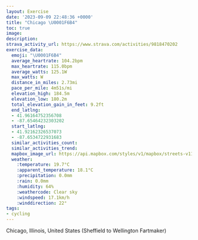 ```yaml
---
layout: Exercise
date: '2023-09-09 22:48:36 +0000'
title: "Chicago \U0001F6B4"
toc: true
image:
description:
strava_activity_url: https://www.strava.com/activities/9818470202
exercise_data:
  emoji: "\U0001F6B4"
  average_heartrate: 104.2bpm
  max_heartrate: 115.0bpm
  average_watts: 125.1W
  max_watts: W
  distance_in_miles: 2.73mi
  pace_per_mile: 4m51s/mi
  elevation_high: 184.5m
  elevation_low: 180.2m
  total_elevation_gain_in_feet: 9.2ft
  end_latlng:
  - 41.96164752356708
  - -87.65464232303202
  start_latlng:
  - 41.92162326537073
  - -87.6534722931683
  similar_activities_count:
  similar_activities_trend:
  mapbox_image_url: https://api.mapbox.com/styles/v1/mapbox/streets-v11/static/path-5+787af2-1.0(wj%7B~Fzy~uOaD%40mCHeOPm%40CeBHyFHuPNqA%3FaHJmKFoADuA%3FsAD_GDyAF%7BGJk%40AiKJuBAsAFiMJ%5DF%7DCBeDFi%40AwAB%7DGDi%40CoADiB%40iCAqBFmEBQBuQNsCFoC%3FoCDeAA),pin-s-s+e5b22e(-87.65358,41.92444),pin-s-f+89ae00(-87.65468999999999,41.96)/auto/800x800?access_token=pk.eyJ1Ijoiam9zaGJlY2ttYW4iLCJhIjoiY205eWR2aDd1MWZ6djJrbXc4a3M0bWZleiJ9.XiG9OWkNcZk2QzjJbxLB4A
  weather:
    :temperature: 19.7°C
    :apparent_temperature: 18.1°C
    :precipitation: 0.0mm
    :rain: 0.0mm
    :humidity: 64%
    :weathercode: Clear sky
    :windspeed: 17.1km/h
    :winddirection: 22°
tags:
- cycling
---
```

Chicago, Illinois, United States (Sheffield to Wellington Fartmaker)
